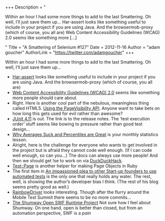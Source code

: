 +++
Description = "<p>Within an hour I had some more things to add to the last Smattering. Oh well, I’ll just save them up… Har-assert looks like something useful to include in your project if you are using Java. And the browsermob-proxy (which of course, you all are) Web Content Accessibility Guidelines (WCAG) 2.0 seems like something more […]</p>"
Title = "A Smattering of Selenium #127"
Date = 2012-11-16
Author = "adam goucher"
AuthorLink = "https://twitter.com/adamgoucher"
+++

<p>Within an hour I had some more things to add to the last Smattering. Oh well, I&#8217;ll just save them up&#8230;</p>
<ul>
<li><a href="http://roydekleijn.github.com/har-assert/">Har-assert</a> looks like something useful to include in your project if you are using Java. And the browsermob-proxy (which of course, you all are)</li>
<li><a href="http://www.w3.org/TR/WCAG20/">Web Content Accessibility Guidelines (WCAG) 2.0</a> seems like something more people should care about.</li>
<li>Right. Here is another cool part of the nebulous, meaningless thing called HTML5. <a href="http://www.html5rocks.com/en/tutorials/pagevisibility/intro/">Using the PageVisibility API</a>. Anyone want to take bets on how long this gets used for evil rather than awesome?</li>
<li><a href="https://github.com/KentBeck/junit/blob/master/doc/ReleaseNotes4.11.md">JUnit 4.11</a> is out. The link is to the release notes. The &#8216;test execution order&#8217; stuff seems like bowing to pressure rather than good test design&#8230;</li>
<li><a href="http://blog.dynatrace.com/2012/11/14/why-averages-suck-and-percentiles-are-great/">Why Averages Suck and Percentiles are Great</a> is your monthly statistics lesson.</li>
<li>Alright, here is the challenge for everyone who wants to get involved in the project but is afraid they cannot code well enough. (If I can code well enough, so can you&#8230;) The docs can always use more people! And then we should get !se to work on via <a href="http://duckduckhack.com">DuckDuckHack</a>.</li>
<li><a href="https://github.com/jarmo/test-page">Test::Page</a> is another helper for making Page Objects in Ruby</li>
<li>The first item in <a href="http://www.jpuopolo.com/2012/09/an-impassioned-plea-to-other-start-up-founders-to-use-automated-tests/">An impassioned plea to other Start-up founders to use automated tests</a> is the only one that really holds any water. The rest, well, is showing the author&#8217;s developer bias I think. (The rest of his blog seems pretty good as well.)</li>
<li><a href="https://github.com/rainbowdriver">RainbowDriver</a> looks interesting. Though after the flurry around the Mobile Test Summit there seems to be no more commits&#8230;</li>
<li><a href="https://blog.mozilla.org/research/2012/11/12/introducing-the-shumway-open-swf-runtime-project/">The Shumway Open SWF Runtime Project</a> Not sure how I feel about Shumway. On one hand, open is better than closed, but from an automation perspective, SWF is a <i>pain</i></li>
</ul>

